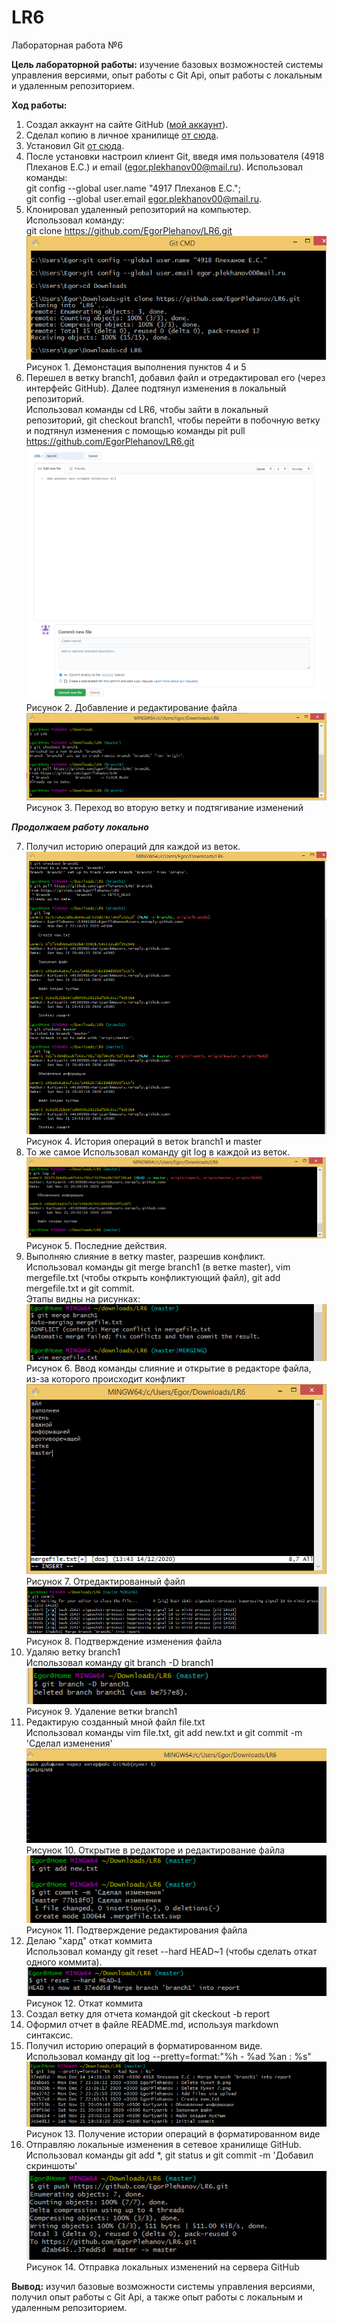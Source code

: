 # LR6
Лабораторная работа №6

**Цель лабораторной работы:** изучение базовых возможностей системы
управления версиями, опыт работы с Git Api, опыт работы с локальным и
удаленным репозиторием.

**Ход работы:**
1. Создал аккаунт на сайте GitHub ([мой аккаунт](https://github.com/EgorPlehanov)).
2. Сделал копию в личное хранилище [от сюда](https://github.com/Kurtyanik/LR6/).
3. Установил Git [от сюда](https://git-scm.com).
4. После установки настроил клиент Git, введя имя пользователя (4918 Плеханов Е.С.) и email (egor.plekhanov00@mail.ru).
Использовал команды:<br>git config --global user.name "4917 Плеханов Е.С.";<br>git config --global user.email egor.plekhanov00@mail.ru.
5. Клонировал удаленный репозиторий на компьютер.<br>
Использовал команду:<br>git clone https://github.com/EgorPlehanov/LR6.git<br>
	![Рисунок 1](https://github.com/EgorPlehanov/LR6/blob/report/Screenshots/%D0%9F%D1%83%D0%BD%D0%BA%D1%82%D1%8B%204-5.png?raw=true "Демонстация выполнения пунктов 4 и 5")<br>
	Рисунок 1. Демонстация выполнения пунктов 4 и 5
6. Перешел в ветку branch1, добавил файл и отредактировал его (через интерфейс GitHub). Далее подтянул изменения в локальный репозиторий.<br>
Использовал команды cd LR6, чтобы зайти в локальный репозиторий, git checkout branch1, чтобы перейти в побочную ветку и подтянул изменения с помощью команды pit pull https://github.com/EgorPlehanov/LR6.git<br>
	![Рисунок 2](https://github.com/EgorPlehanov/LR6/blob/report/Screenshots/%D0%A1%D0%BE%D0%B7%D0%B4%D0%B0%D0%BD%D0%B8%D0%B5%20%D1%84%D0%B0%D0%B9%D0%BB%D0%B0%20new.txt.png?raw=true)<br>
	Рисунок 2. Добавление и редактирование файла<br>
	![Рисунок 3](https://github.com/EgorPlehanov/LR6/blob/report/Screenshots/%D0%9F%D1%83%D0%BD%D0%BA%D1%82%D1%8B%206.png?raw=true)<br>
	Рисунок 3. Переход во вторую ветку и подтягивание изменений<br>
  	
***Продолжаем работу локально***

7. Получил историю операций для каждой из веток.
	![Рисунок 4](https://github.com/EgorPlehanov/LR6/blob/report/Screenshots/%D0%9F%D1%83%D0%BD%D0%BA%D1%82%207.png)<br>
	Рисунок 4. История операций в веток branch1 и master<br>
8. То же самое
Использовал команду git log в каждой из веток.<br>
	![Рисунок 5](https://github.com/EgorPlehanov/LR6/blob/report/Screenshots/%D0%9F%D1%83%D0%BD%D0%BA%D1%82%208.png)<br>
	Рисунок 5. Последние действия.<br>
9. Выполняю слияние в ветку master, разрешив конфликт.<br>
Использовал команды git merge branch1 (в ветке master), vim mergefile.txt (чтобы открыть конфликтующий файл), git add mergefile.txt и git commit.<br>
Этапы видны на рисунках:<br>
	![Рисунок 6](/Screenshots/8.png)<br>
	Рисунок 6. Ввод команды слияние и открытие в редакторе файла, из-за которого происходит конфликт<br>
	![Рисунок 7](/Screenshots/9.png)<br>
	Рисунок 7. Отредактированный файл<br>
	![Рисунок 8](/Screenshots/10.png)<br>
	Рисунок 8. Подтверждение изменения файла<br>
10. Удаляю ветку branch1<br>
Использовал команду git branch -D branch1<br>
	![Рисунок 9](/Screenshots/11.png)<br>
	Рисунок 9. Удаление ветки branch1<br>
11. Редактирую созданный мной файл file.txt<br>
Использовал команды vim file.txt, git add new.txt и git commit -m 'Сделал изменения'<br>
	![Рисунок 10](/Screenshots/12.png)<br>
	Рисунок 10. Открытие в редакторе и редактирование файла<br>
	![Рисунок 11](/Screenshots/13.png)<br>
	Рисунок 11. Подтверждение редактирования файла<br>
12. Делаю "хард" откат коммита<br>
Использовал команду git reset --hard HEAD~1 (чтобы сделать откат одного коммита).<br>
	![Рисунок 12](/Screenshots/14.png)<br>
	Рисунок 12. Откат коммита<br>
13. Создал ветку для отчета командой git ckeckout -b report
14. Оформил отчет в файле README.md, используя markdown синтаксис.
15. Получил историю операций в форматированном виде.<br>
Использовал команду git log --pretty=format:"%h - %ad %an : %s"<br>
	![Рисунок 13](/Screenshots/15.png)<br>
	Рисунок 13. Получение истории операций в форматированном виде<br>
16. Отправляю локальные изменения в сетевое хранилище GitHub.<br>
Использовал команды git add \*, git status и git commit -m 'Добавил скриншоты' <br>
	![Рисунок 14](/Screenshots/16.png)<br>
	Рисунок 14. Отправка локальных изменений на сервера GitHub<br>

**Вывод:** изучил базовые возможности системы управления версиями, получил опыт работы с Git Api, а также опыт работы с локальным и удаленным репозиторием.
